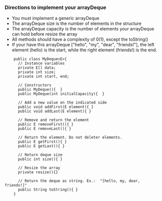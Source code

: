 ### Directions to implement your arrayDeque

- You must implement a generic arrayDeque
- The arrayDeque size is the number of elements in the structure
- The arrayDeque capacity is the number of elements your arrayDeque can hold before
resize the array
- All methods should have a complexity of 0(1), except the toString()
- If your have this arrayDeque ["hello", "my", "dear", "friends!"], the left element (hello) is the start, while the right element (friends!) is the end.

```
    public class MyDeque<E>{
      // Instance variables
      private E[] data;
      private int size;
      private int start, end;

      // Constructors
      public MyDeque(){  }
      public MyDeque(int initialCapacity){  }
      
      // Add a new value on the indicated side
      public void addFirst(E element){ }
      public void addLast(E element){ }
      
      // Remove and return the element
      public E removeFirst(){ }
      public E removeLast(){ }
      
      // Return the element. Do not deleter elements.
      public E getFirst(){ }
      public E getLast(){ }
      
      // Return deque size
      public int size(){ }
      
      // Resize the array
      private resize(){}
      
      // Return the deque as string. Ex.:  "[hello, my, dear, friends!]"
      public String toString(){ }
    }
```

